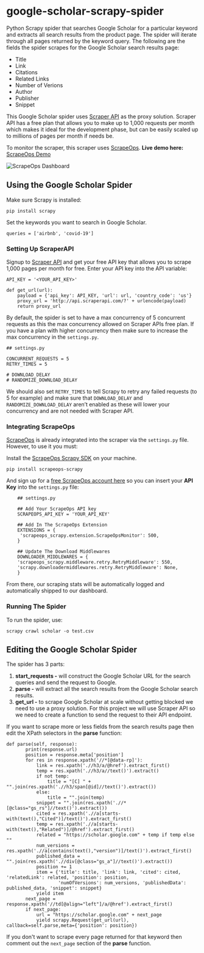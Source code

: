 # google-scholar-scrapy-spider

Python Scrapy spider that searches Google Scholar for a particular keyword and extracts all search results from the product page. The spider will iterate through all pages returned by the keyword query. The following are the fields the spider scrapes for the Google Scholar search results page:

- Title 
- Link
- Citations
- Related Links
- Number of Verions
- Author
- Publisher
- Snippet

This Google Scholar spider uses [Scraper API](https://www.scraperapi.com/) as the proxy solution. Scraper API has a free plan that allows you to make up to 1,000 requests per month which makes it ideal for the development phase, but can be easily scaled up to millions of pages per month if needs be.

To monitor the scraper, this scraper uses [ScrapeOps](https://scrapeops.io/). **Live demo here:** [ScrapeOps Demo](https://scrapeops.io/app/login/demo)

![ScrapeOps Dashboard](https://scrapeops.io/assets/images/scrapeops-promo-286a59166d9f41db1c195f619aa36a06.png)


## Using the Google Scholar Spider
Make sure Scrapy is installed:

```
pip install scrapy
```

Set the keywords you want to search in Google Scholar.

```
queries = ['airbnb', 'covid-19']
```

### Setting Up ScraperAPI
Signup to [Scraper API](https://www.scraperapi.com/signup) and get your free API key that allows you to scrape 1,000 pages per month for free. Enter your API key into the API variable:

```
API_KEY = '<YOUR_API_KEY>'

def get_url(url):
    payload = {'api_key': API_KEY, 'url': url, 'country_code': 'us'}
    proxy_url = 'http://api.scraperapi.com/?' + urlencode(payload)
    return proxy_url
```

By default, the spider is set to have a max concurrency of 5 concurrent requests as this the max concurrency allowed on Scraper APIs free plan. If you have a plan with higher concurrency then make sure to increase the max concurrency in the `settings.py`.

```
## settings.py

CONCURRENT_REQUESTS = 5
RETRY_TIMES = 5

# DOWNLOAD_DELAY
# RANDOMIZE_DOWNLOAD_DELAY
```

We should also set `RETRY_TIMES` to tell Scrapy to retry any failed requests (to 5 for example) and make sure that `DOWNLOAD_DELAY`  and `RANDOMIZE_DOWNLOAD_DELAY` aren’t enabled as these will lower your concurrency and are not needed with Scraper API.

### Integrating ScrapeOps
[ScrapeOps](https://scrapeops.io/) is already integrated into the scraper via the `settings.py` file. However, to use it you must:

Install the [ScrapeOps Scrapy SDK](https://github.com/ScrapeOps/scrapeops-scrapy-sdk) on your machine.

```
pip install scrapeops-scrapy
```

And sign up for a [free ScrapeOps account here](https://scrapeops.io/app/register) so you can insert your **API Key** into the `settings.py` file:

```
    ## settings.py
    
    ## Add Your ScrapeOps API key
    SCRAPEOPS_API_KEY = 'YOUR_API_KEY'
    
    ## Add In The ScrapeOps Extension
    EXTENSIONS = {
     'scrapeops_scrapy.extension.ScrapeOpsMonitor': 500, 
    }
    
    ## Update The Download Middlewares
    DOWNLOADER_MIDDLEWARES = { 
	'scrapeops_scrapy.middleware.retry.RetryMiddleware': 550, 
	'scrapy.downloadermiddlewares.retry.RetryMiddleware': None, 
    }
```
From there, our scraping stats will be automatically logged and automatically shipped to our dashboard.

### Running The Spider
To run the spider, use:

```
scrapy crawl scholar -o test.csv
```

## Editing the Google Scholar Spider
The spider has 3 parts:

1. **start_requests -** will construct the Google Scholar URL for the search queries and send the request to Google.
2. **parse -** will extract all the search results from the Google Scholar search results.
3. **get_url -** to scrape Google Scholar at scale without getting blocked we need to use a proxy solution. For this project we will use Scraper API so we need to create a function to send the request to their API endpoint.

 If you want to scrape more or less fields from the search results page then edit the XPath selectors in the **parse** function:
 
 ```
 def parse(self, response):
        print(response.url)
        position = response.meta['position']
        for res in response.xpath('//*[@data-rp]'):
            link = res.xpath('.//h3/a/@href').extract_first()
            temp = res.xpath('.//h3/a//text()').extract()
            if not temp:
                title = "[C] " + "".join(res.xpath('.//h3/span[@id]//text()').extract())
            else:
                title = "".join(temp)
            snippet = "".join(res.xpath('.//*[@class="gs_rs"]//text()').extract())
            cited = res.xpath('.//a[starts-with(text(),"Cited")]/text()').extract_first()
            temp = res.xpath('.//a[starts-with(text(),"Related")]/@href').extract_first()
            related = "https://scholar.google.com" + temp if temp else ""
            num_versions = res.xpath('.//a[contains(text(),"version")]/text()').extract_first()
            published_data = "".join(res.xpath('.//div[@class="gs_a"]//text()').extract())
            position += 1
            item = {'title': title, 'link': link, 'cited': cited, 'relatedLink': related, 'position': position,
                    'numOfVersions': num_versions, 'publishedData': published_data, 'snippet': snippet}
            yield item
        next_page = response.xpath('//td[@align="left"]/a/@href').extract_first()
        if next_page:
            url = "https://scholar.google.com" + next_page
            yield scrapy.Request(get_url(url), callback=self.parse,meta={'position': position})
```

If you don't want to scrape every page returned for that keyword then comment out the `next_page` section of the **parse** function.
